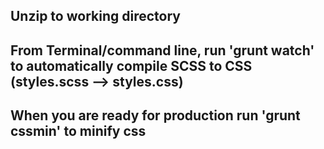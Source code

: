 ## Unzip to working directory
 
## From Terminal/command line, run 'grunt watch' to automatically compile SCSS to CSS (styles.scss --> styles.css)

## When you are ready for production run 'grunt cssmin' to minify css